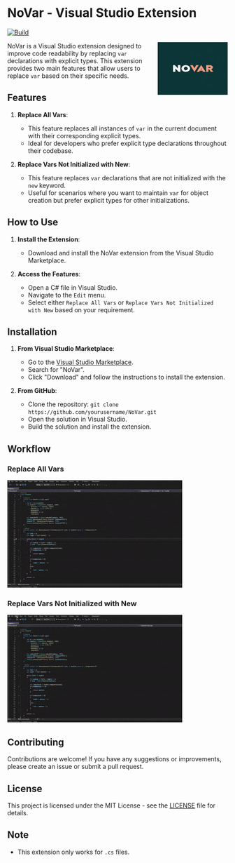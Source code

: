 # NoVar - Visual Studio Extension
[![Build](https://github.com/prabhath6/NoVarExtension/actions/workflows/dotnet.yml/badge.svg?branch=main&event=push)](https://github.com/prabhath6/NoVarExtension/actions/workflows/dotnet.yml)

<img src="https://github.com/prabhath6/NoVarExtension/blob/main/img/novar.webp" align="right" width="160px" height="120px" >

NoVar is a Visual Studio extension designed to improve code readability by replacing `var` declarations with explicit types. This extension provides two main features that allow users to replace `var` based on their specific needs.

## Features

1. **Replace All Vars**:
   - This feature replaces all instances of `var` in the current document with their corresponding explicit types.
   - Ideal for developers who prefer explicit type declarations throughout their codebase.

2. **Replace Vars Not Initialized with New**:
   - This feature replaces `var` declarations that are not initialized with the `new` keyword.
   - Useful for scenarios where you want to maintain `var` for object creation but prefer explicit types for other initializations.

## How to Use

1. **Install the Extension**:
   - Download and install the NoVar extension from the Visual Studio Marketplace.

2. **Access the Features**:
   - Open a C# file in Visual Studio.
   - Navigate to the `Edit` menu.
   - Select either `Replace All Vars` or `Replace Vars Not Initialized with New` based on your requirement.

## Installation

1. **From Visual Studio Marketplace**:
   - Go to the [Visual Studio Marketplace](https://marketplace.visualstudio.com/).
   - Search for "NoVar".
   - Click "Download" and follow the instructions to install the extension.

2. **From GitHub**:
   - Clone the repository: `git clone https://github.com/yourusername/NoVar.git`
   - Open the solution in Visual Studio.
   - Build the solution and install the extension.

## Workflow

### Replace All Vars
![Replace All Vars](https://github.com/prabhath6/NoVarExtension/blob/main/img/replace_all_vars.gif)

### Replace Vars Not Initialized with New
![Replace Vars Not Initialized with New](https://github.com/prabhath6/NoVarExtension/blob/main/img/replace_not_new_vars.gif)

## Contributing

Contributions are welcome! If you have any suggestions or improvements, please create an issue or submit a pull request.

## License

This project is licensed under the MIT License - see the [LICENSE](./license.txt) file for details.

## Note

- This extension only works for `.cs` files.
